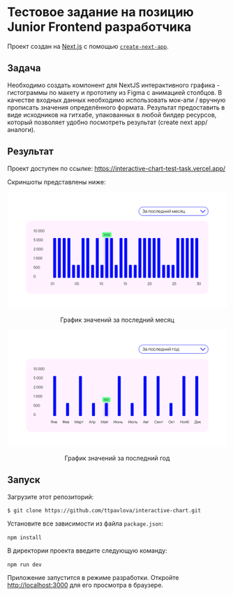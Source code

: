 # Тестовое задание на позицию Junior Frontend разработчика
Проект создан на [Next.js](https://nextjs.org/) с помощью [`create-next-app`](https://github.com/vercel/next.js/tree/canary/packages/create-next-app).

## Задача

Необходимо создать компонент для NextJS интерактивного графика - гистограммы по макету и прототипу из Figma с анимацией столбцов. 
В качестве входных данных необходимо использовать мок-апи / вручную прописать значения определённого формата.
Результат предоставить в виде исходников на гитхабе, упакованных в любой билдер ресурсов, который позволяет удобно посмотреть результат (create next app/аналоги).

## Результат

Проект доступен по ссылке: https://interactive-chart-test-task.vercel.app/

Скриншоты представлены ниже:

![graph last month](/showcase/img/graph_last_month.PNG)
<p align="center">График значений за последний месяц</p>

![graph last year](/showcase/img/graph_last_year.PNG)
<p align="center">График значений за последний год</p>

## Запуск

Загрузите этот репозиторий:

```
$ git clone https://github.com/ttpavlova/interactive-chart.git
```

Установите все зависимости из файла `package.json`:

`npm install`

В директории проекта введите следующую команду:

`npm run dev`

Приложение запустится в режиме разработки.
Откройте [http://localhost:3000](http://localhost:3000) для его просмотра в браузере.

